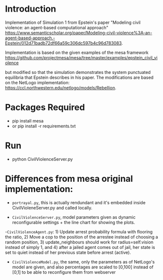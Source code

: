 # Introduction
Implementation of Simulation 1 from Epstein's paper "Modeling civil violence: an agent-based computational approach" https://www.semanticscholar.org/paper/Modeling-civil-violence%3A-an-agent-based-approach.-Epstein/012d71badb72df66a59c306dc597b4c96d783083. 

Implementation is based on the given examples of the mesa framework https://github.com/projectmesa/mesa/tree/master/examples/epstein_civil_violence 

but modified so that the simulation demonstrates the system punctuated equilibria that Epstein describes in his paper. The modifications are based on the NetLogo implementation:
https://ccl.northwestern.edu/netlogo/models/Rebellion.


# Packages Required
- pip install mesa
- or pip install -r requirements.txt

# Run
- python CivilViolenceServer.py

# Differences from mesa original implementation:

- ``portrayal.py``, this is actually rendundant and it's embedded inside CivilVioleneServer.py and called locally.

- ``CivilViolenceServer.py``, model parameters given as dynamic reconfigurable settings + the line chart for showing the plots.

-``CivilViolenceAgent.py``:
        1) Update arrest probability formula with flooring the ratio,
        2) Move a cop to the position of the arrestee instead of choosing a random position,
        3) update_neighbours should work for radius=self.vision instead of simply 1, and
        4) after a jailed agent comes out of jail, her state is set to quiet instead of her previous state before arrest (active).
        
 - ``CivilViolenceModel.py``, the same, only the parameters as of NetLogo's model are given, and also percentages are scaled to [0,100] instead of [0,1]
  to be able to reconfigure them from webserver
